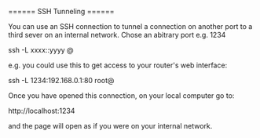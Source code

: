 ====== SSH Tunneling ======

You can use an SSH connection to tunnel a connection on another port to a third sever on an internal network.  Chose an abitrary port e.g. 1234 


  ssh -L xxxx:<app server>:yyyy <username>@<ssh hostname>

e.g. you could use this to get access to your router's web interface:

  ssh -L 1234:192.168.0.1:80 root@<ssh hostname>

Once you have opened this connection, on your local computer go to:

  http://localhost:1234

and the page will open as if you were on your internal network.